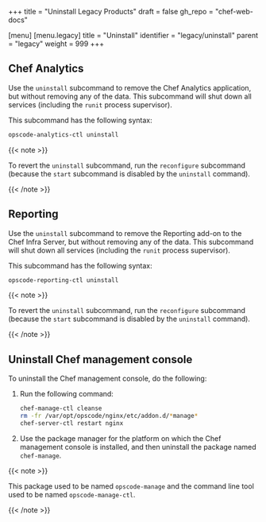 +++
title = "Uninstall Legacy Products"
draft = false
gh_repo = "chef-web-docs"

[menu]
  [menu.legacy]
    title = "Uninstall"
    identifier = "legacy/uninstall"
    parent = "legacy"
    weight = 999
+++

## Chef Analytics

Use the `uninstall` subcommand to remove the Chef Analytics application, but without removing any of the data. This subcommand will shut down all services (including the `runit` process supervisor).

This subcommand has the following syntax:

```bash
opscode-analytics-ctl uninstall
```

{{< note >}}

To revert the `uninstall` subcommand, run the `reconfigure` subcommand (because the `start` subcommand is disabled by the `uninstall` command).

{{< /note >}}

## Reporting

Use the `uninstall` subcommand to remove the Reporting add-on to the Chef Infra Server, but without removing any of the data. This subcommand will shut down all services (including the `runit` process supervisor).

This subcommand has the following syntax:

```bash
opscode-reporting-ctl uninstall
```

{{< note >}}

To revert the `uninstall` subcommand, run the `reconfigure` subcommand (because the `start` subcommand is disabled by the `uninstall` command).

{{< /note >}}

## Uninstall Chef management console

To uninstall the Chef management console, do the following:

1. Run the following command:

    ```bash
    chef-manage-ctl cleanse
    rm -fr /var/opt/opscode/nginx/etc/addon.d/*manage*
    chef-server-ctl restart nginx
    ```

1. Use the package manager for the platform on which the Chef management console is installed, and then uninstall the package named `chef-manage`.

{{< note >}}

This package used to be named `opscode-manage` and the command line tool used to be named `opscode-manage-ctl`.

{{< /note >}}
